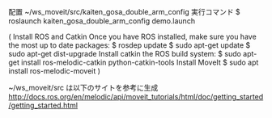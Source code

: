 配置
~/ws_moveit/src/kaiten_gosa_double_arm_config
実行コマンド
$ roslaunch kaiten_gosa_double_arm_config demo.launch

(
Install ROS and Catkin
 Once you have ROS installed, make sure you have the most up to date packages:
  $ rosdep update
  $ sudo apt-get update
  $ sudo apt-get dist-upgrade
 Install catkin the ROS build system:
  $ sudo apt-get install ros-melodic-catkin python-catkin-tools
Install MoveIt
 $ sudo apt install ros-melodic-moveit
)

~/ws_moveit/src は以下のサイトを参考に生成
http://docs.ros.org/en/melodic/api/moveit_tutorials/html/doc/getting_started/getting_started.html